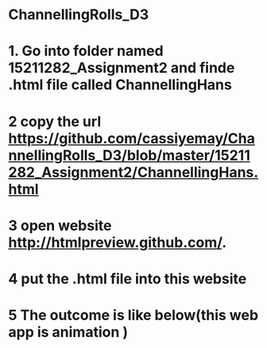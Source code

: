 # ChannellingRolls_D3

# 1. Go into folder named 15211282_Assignment2 and finde .html file called ChannellingHans
# 2 copy the url https://github.com/cassiyemay/ChannellingRolls_D3/blob/master/15211282_Assignment2/ChannellingHans.html
# 3 open website http://htmlpreview.github.com/.
# 4 put the .html file into this website
# 5 The outcome is like below(this web app is animation )


